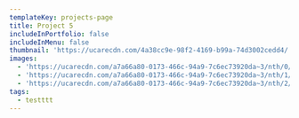 ```yaml
---
templateKey: projects-page
title: Project 5
includeInPortfolio: false
includeInMenu: false
thumbnail: 'https://ucarecdn.com/4a38cc9e-98f2-4169-b99a-74d3002cedd4/'
images:
  - 'https://ucarecdn.com/a7a66a80-0173-466c-94a9-7c6ec73920da~3/nth/0/'
  - 'https://ucarecdn.com/a7a66a80-0173-466c-94a9-7c6ec73920da~3/nth/1/'
  - 'https://ucarecdn.com/a7a66a80-0173-466c-94a9-7c6ec73920da~3/nth/2/'
tags:
  - testttt
---
```


